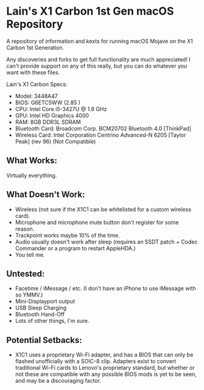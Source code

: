 # Lain's X1 Carbon 1st Gen macOS Repository
A repository of information and kexts for running macOS Mojave on the X1 Carbon 1st Generation.

Any discoveries and forks to get full functionality are much appreciated! I can't provide support on any of this really, but you can do whatever you want with these files.

Lain's X1 Carbon Specs:
- Model: 3448A47
- BIOS: G6ETC5WW (2.85 )
- CPU: Intel Core i5-3427U @ 1.8 GHz 
- GPU: Intel HD Graphics 4000 
- RAM: 8GB DDR3L SDRAM 
- Bluetooth Card: Broadcom Corp. BCM20702 Bluetooth 4.0 [ThinkPad]
- Wireless Card: Intel Corporation Centrino Advanced-N 6205 [Taylor Peak] (rev 96) (Not Compatible)

## What Works:
Virtually everything.

## What Doesn't Work:
- Wireless (not sure if the X1C1 can be whitelisted for a custom wireless card).
- Microphone and microphone mute button don't register for some reason.
- Trackpoint works maybe 10% of the time.
- Audio usually doesn't work after sleep (requires an SSDT patch + Codec Commander or a program to restart AppleHDA.)
- You tell me.

## Untested:
- Facetime / iMessage / etc. (I don't have an iPhone to use iMessage with so YMMV.)
- Mini-Displayport output
- USB Sleep Charging
- Bluetooth Hand-Off
- Lots of other things, I'm sure. 

## Potential Setbacks:
- X1C1 uses a proprietary Wi-Fi adapter, and has a BIOS that can only be flashed unofficially with a SOIC-8 clip. Adapters exist to convert traditional Wi-Fi cards to Lenovo's proprietary standard, but whether or not these are compatible with any possible BIOS mods is yet to be seen, and may be a discouraging factor.
